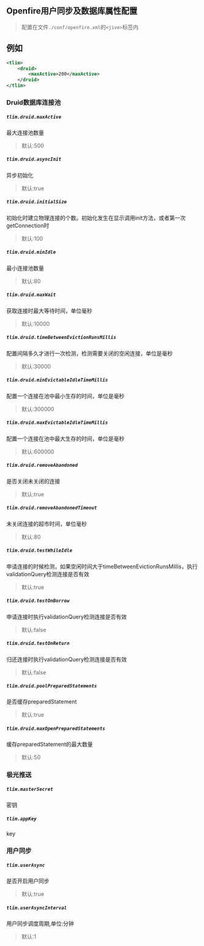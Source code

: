 ## Openfire用户同步及数据库属性配置

> 配置在文件`./conf/openfire.xml`的`<jive>`标签内

## 例如

```xml
<tlim>
    <druid>
        <maxActive>200</maxActive>
    </druid>
</tlim>
```

### Druid数据库连接池

##### `tlim.druid.maxActive`
最大连接池数量
> 默认:500
##### `tlim.druid.asyncInit`
异步初始化
> 默认:true
    
##### `tlim.druid.initialSize` 
初始化时建立物理连接的个数。初始化发生在显示调用init方法，或者第一次getConnection时
> 默认:100

##### `tlim.druid.minIdle` 
最小连接池数量
> 默认:80

##### `tlim.druid.maxWait` 
获取连接时最大等待时间，单位毫秒
> 默认:10000

##### `tlim.druid.timeBetweenEvictionRunsMillis` 
配置间隔多久才进行一次检测，检测需要关闭的空闲连接，单位是毫秒
> 默认:30000

##### `tlim.druid.minEvictableIdleTimeMillis` 
配置一个连接在池中最小生存的时间，单位是毫秒
> 默认:300000

##### `tlim.druid.maxEvictableIdleTimeMillis` 
配置一个连接在池中最大生存的时间，单位是毫秒
> 默认:600000

##### `tlim.druid.removeAbandoned` 
是否关闭未关闭的连接
> 默认:true

##### `tlim.druid.removeAbandonedTimeout` 
未关闭连接的超市时间，单位毫秒
> 默认:80

##### `tlim.druid.testWhileIdle` 
申请连接的时候检测，如果空闲时间大于timeBetweenEvictionRunsMillis，执行validationQuery检测连接是否有效
> 默认:true

##### `tlim.druid.testOnBorrow` 
申请连接时执行validationQuery检测连接是否有效
> 默认:false

##### `tlim.druid.testOnReturn` 
归还连接时执行validationQuery检测连接是否有效
> 默认:false

##### `tlim.druid.poolPreparedStatements` 
是否缓存preparedStatement
> 默认:true
##### `tlim.druid.maxOpenPreparedStatements` 
缓存preparedStatement的最大数量
> 默认:50



### 极光推送

##### `tlim.masterSecret`
密钥

##### `tlim.appKey`
key


### 用户同步

##### `tlim.userAsync`
是否开启用户同步
> 默认:true

##### `tlim.userAsyncInterval`
用户同步调度周期,单位:分钟
> 默认:1

